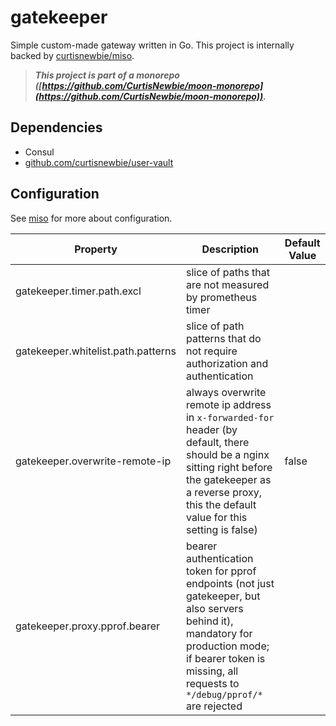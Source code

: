 # gatekeeper

Simple custom-made gateway written in Go. This project is internally backed by [curtisnewbie/miso](https://github.com/curtisnewbie/miso).

> **_This project is part of a monorepo ([https://github.com/CurtisNewbie/moon-monorepo](https://github.com/CurtisNewbie/moon-monorepo))._**

## Dependencies

- Consul
- [github.com/curtisnewbie/user-vault](https://github.com/curtisnewbie/user-vault)

## Configuration

See [miso](https://github.com/curtisnewbie/miso) for more about configuration.

| Property                           | Description                                                                                                                                                                                                   | Default Value |
| ---------------------------------- | ------------------------------------------------------------------------------------------------------------------------------------------------------------------------------------------------------------- | ------------- |
| gatekeeper.timer.path.excl         | slice of paths that are not measured by prometheus timer                                                                                                                                                      |               |
| gatekeeper.whitelist.path.patterns | slice of path patterns that do not require authorization and authentication                                                                                                                                   |               |
| gatekeeper.overwrite-remote-ip     | always overwrite remote ip address in `x-forwarded-for` header (by default, there should be a nginx sitting right before the gatekeeper as a reverse proxy, this the default value for this setting is false) | false         |
| gatekeeper.proxy.pprof.bearer      | bearer authentication token for pprof endpoints (not just gatekeeper, but also servers behind it), mandatory for production mode; if bearer token is missing, all requests to `*/debug/pprof/*` are rejected  |
